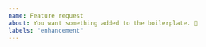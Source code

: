 ```yaml
---
name: Feature request
about: You want something added to the boilerplate. 🎉
labels: "enhancement"
---
```


<!---
❗️❗️ Also, please consider donating (https://opencollective.com/SMAN) ❗️❗️

Donations will ensure the following:

🔨 Long term maintenance of the project
🛣 Progress on the roadmap
🐛 Quick responses to bug reports and help requests
 -->
